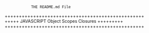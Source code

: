                 THE README.md File
+++++++++++++++++++++++++++++++++++++++++++++++++
+++++ JAVASCRIPT Object Scopes Closures +++++++++
+++++++++++++++++++++++++++++++++++++++++++++++++